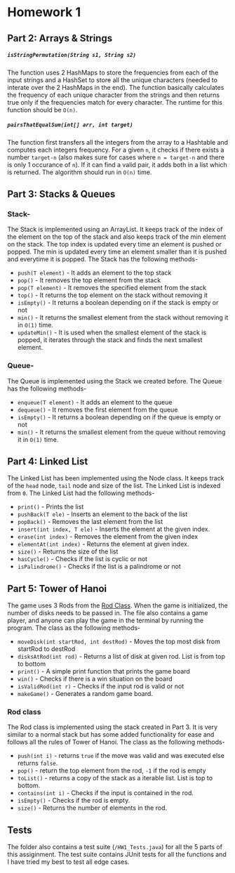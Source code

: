 # Homework 1

## Part 2: Arrays & Strings
##### `isStringPermutation(String s1, String s2)`
The function uses 2 HashMaps to store the frequencies from each of the input strings and a HashSet to store all the unique characters (needed to interate over the 2 HashMaps in the end). The function basically calculates the frequency of each unique character from the strings and then returns true only if the frequencies match for every character. The runtime for this function should be `O(n)`.

##### `pairsThatEqualSum(int[] arr, int target)`
The function first transfers all the integers from the array to a Hashtable and computes each integers frequency. For a given `n`, it checks if there exists a number `target-n` (also makes sure for cases where `n = target-n` and there is only 1 occurance of `n`). If it can find a valid pair, it adds both in a list which is returned. The algorithm should run in `O(n)` time.


## Part 3: Stacks & Queues
### Stack-
The Stack is implemented using an ArrayList. It keeps track of the index of the element on the top of the stack and also keeps track of the min element on the stack. The top index is updated every time an element is pushed or popped. The min is updated every time an element smaller than it is pushed and everytime it is popped.
The Stack has the following methods-
- `push(T element)` - It adds an element to the top stack
- `pop()`	- It removes the top element from the stack
- `pop(T element)`	- It removes the specified element from the stack
- `top()`	- It returns the top element on the stack without removing it
- `isEmpty()`	- It returns a boolean depending on if the stack is empty or not
- `min()`	- It returns the smallest element from the stack without removing it in `O(1)` time.
- `updateMin()` - It is used when the smallest element of the stack is popped, it iterates through the stack and finds the next smallest element.

### Queue- 
The Queue is implemented using the Stack we created before.
The Queue has the following methods-
- `enqueue(T element)` - It adds an element to the queue
- `dequeue()` - It removes the first element from the queue
- `isEmpty()` - It returns a boolean depending on if the queue is empty or not
- `min()`	- It returns the smallest element from the queue without removing it in `O(1)` time.


## Part 4: Linked List
The Linked List has been implemented using the Node class. It keeps track of the `head` node, `tail` node and size of the list. The Linked List is indexed from `0`.
The Linked List had the following methods-
- `print()` - Prints the list
- `pushBack(T ele)` - Inserts an element to the back of the list
- `popBack()` - Removes the last element from the list
- `insert(int index, T ele)` - Inserts the element at the given index. 
- `erase(int index)` - Removes the element from the given index
- `elementAt(int index)` - Returns the element at given index.
- `size()` - Returns the size of the list
- `hasCycle()` - Checks if the list is cyclic or not
- `isPalindrome()` - Checks if the list is a palindrome or not


## Part 5: Tower of Hanoi
The game uses 3 Rods from the [Rod Class](https://github.com/ubercareerprep2019/Uber-Career-Prep-Homework-Nilay/blob/master/Assignment-1/README.MD#rod-class). When the game is initialized, the number of disks needs to be passed in. The file also contains a game player, and anyone can play the game in the terminal by running the program.
The class as the following methods-
- `moveDisk(int startRod, int destRod)` - Moves the top most disk from startRod to destRod
- `disksAtRod(int rod)` - Returns a list of disk at given rod. List is from top to bottom
- `print()` - A simple print function that prints the game board
- `win()` - Checks if there is a win situation on the board
- `isValidRod(int r)` - Checks if the input rod is valid or not
- `makeGame()` - Generates a random game board.

### Rod class
The Rod class is implemented using the stack created in Part 3. It is very similar to a normal stack but has some added functionality for ease and follows all the rules of Tower of Hanoi.
The class as the following methods-
- `push(int i)` - returns `true` if the move was valid and was executed else returns `false`.
- `pop()` - return the top element from the rod, `-1` if the rod is empty
- `toList()` - returns a copy of the stack as a iterable list. List is top to bottom.
- `contains(int i)` - Checks if the input is contained in the rod.
- `isEmpty()` - Checks if the rod is empty.
- `size()` - Returns the number of elements in the rod.


## Tests
The folder also contains a test suite (`/HW1_Tests.java`) for all the 5 parts of this assiginment. The test suite contains JUnit tests for all the functions and I have tried my best to test all edge cases.
